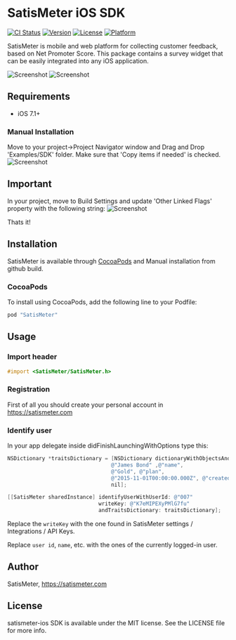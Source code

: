 # SatisMeter iOS SDK

[![CI Status](http://img.shields.io/travis/satismeter/satismeter-ios.svg?style=flat)](https://travis-ci.org/satismeter/satismeter-ios)
[![Version](https://img.shields.io/cocoapods/v/SatisMeter.svg?style=flat)](http://cocoapods.org/pods/SatisMeter)
[![License](https://img.shields.io/cocoapods/l/SatisMeter.svg?style=flat)](http://cocoapods.org/pods/SatisMeter)
[![Platform](https://img.shields.io/cocoapods/p/SatisMeter.svg?style=flat)](http://cocoapods.org/pods/SatisMeter)

SatisMeter is mobile and web platform for collecting customer feedback, based on Net Promoter Score. This package contains a survey widget that can be easily integrated into any iOS application.

![Screenshot](https://raw.githubusercontent.com/satismeter/satismeter-ios/master/Images/iphone-satismeter.png)  ![Screenshot](https://github.com/satismeter/satismeter-ios/blob/master/Images/iphone-satismeter-follow-up-question.png)

## Requirements
 - iOS 7.1+
### Manual Installation

Move to your project->Project Navigator window and Drag and Drop 'Examples/SDK' folder. Make sure that 'Copy items if needed' is checked.
![Screenshot](https://raw.githubusercontent.com/satismeter/satismeter-ios/master/Images/Copy.png)
## Important
In your project, move to Build Settings and update 'Other Linked Flags' property with the following string:
![Screenshot](https://raw.githubusercontent.com/satismeter/satismeter-ios/master/Images/lib.png)

Thats it!

## Installation

SatisMeter is available through [CocoaPods](https://cocoapods.org/pods/SatisMeter) and Manual installation from github build.

### CocoaPods

To install using CocoaPods, add the following line to your Podfile:

```ruby
pod "SatisMeter"
```
## Usage

### Import header
```objective-c
#import <SatisMeter/SatisMeter.h>
```

### Registration
First of all you should create your personal account in https://satismeter.com

### Identify user

In your app delegate inside didFinishLaunchingWithOptions type this:

```objective-c
NSDictionary *traitsDictionary = [NSDictionary dictionaryWithObjectsAndKeys:
                                 @"James Bond" ,@"name",
                                 @"Gold", @"plan",
                                 @"2015-11-01T00:00:00.000Z", @"createdAt",
                                 nil];

[[SatisMeter sharedInstance] identifyUserWithUserId: @"007"
                             writeKey: @"K7eMIPEXyPMlG7fu"
                             andTraitsDictionary: traitsDictionary];
```

Replace the `writeKey` with the one found in SatisMeter settings / Integrations / API Keys.

Replace `user id`, `name`, etc. with the ones of the currently logged-in user.
## Author

SatisMeter, https://satismeter.com

## License

satismeter-ios SDK is available under the MIT license. See the LICENSE file for more info.
